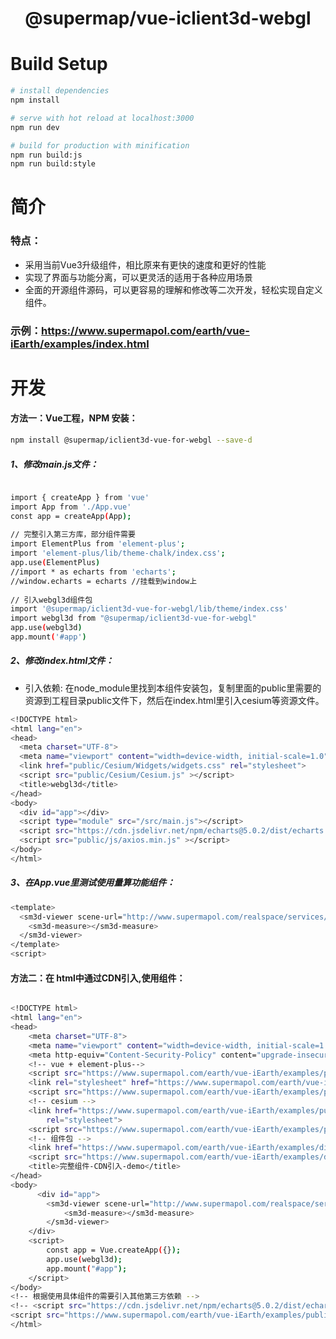 # <center>@supermap/vue-iclient3d-webgl</center>

# Build Setup

``` bash
# install dependencies
npm install

# serve with hot reload at localhost:3000
npm run dev

# build for production with minification
npm run build:js
npm run build:style

```

# 简介
### 特点：
- 采用当前Vue3升级组件，相比原来有更快的速度和更好的性能
- 实现了界面与功能分离，可以更灵活的适用于各种应用场景
- 全面的开源组件源码，可以更容易的理解和修改等二次开发，轻松实现自定义组件。

### 示例：https://www.supermapol.com/earth/vue-iEarth/examples/index.html


# 开发
#### 方法一：Vue工程，NPM 安装：

``` bash
npm install @supermap/iclient3d-vue-for-webgl --save-d
```

##### 1、修改main.js文件：

``` bash

import { createApp } from 'vue'
import App from './App.vue'
const app = createApp(App);
 
// 完整引入第三方库，部分组件需要
import ElementPlus from 'element-plus';
import 'element-plus/lib/theme-chalk/index.css';
app.use(ElementPlus)
//import * as echarts from 'echarts';
//window.echarts = echarts //挂载到window上
 
// 引入webgl3d组件包
import '@supermap/iclient3d-vue-for-webgl/lib/theme/index.css'
import webgl3d from "@supermap/iclient3d-vue-for-webgl"
app.use(webgl3d)  
app.mount('#app')

```

##### 2、修改index.html文件：

- 引入依赖: 在node_module里找到本组件安装包，复制里面的public里需要的资源到工程目录public文件下，然后在index.html里引入cesium等资源文件。

``` bash
<!DOCTYPE html>
<html lang="en">
<head>
  <meta charset="UTF-8">
  <meta name="viewport" content="width=device-width, initial-scale=1.0">
  <link href="public/Cesium/Widgets/widgets.css" rel="stylesheet">
  <script src="public/Cesium/Cesium.js" ></script>
  <title>webgl3d</title>
</head>
<body>
  <div id="app"></div>
  <script type="module" src="/src/main.js"></script>
  <script src="https://cdn.jsdelivr.net/npm/echarts@5.0.2/dist/echarts.min.js" async></script>
  <script src="public/js/axios.min.js" ></script>
</body>
</html>
```

##### 3、在App.vue里测试使用量算功能组件：

``` bash
<template>
  <sm3d-viewer scene-url="http://www.supermapol.com/realspace/services/3D-ZF_normal/rest/realspace">
    <sm3d-measure></sm3d-measure>
  </sm3d-viewer>
</template>
<script>
```


#### 方法二：在 html中通过CDN引入,使用组件：

``` bash

<!DOCTYPE html>
<html lang="en">
<head>
    <meta charset="UTF-8">
    <meta name="viewport" content="width=device-width, initial-scale=1.0">
    <meta http-equiv="Content-Security-Policy" content="upgrade-insecure-requests">
    <!-- vue + element-plus-->
    <script src="https://www.supermapol.com/earth/vue-iEarth/examples/public/js/vue.global.prod.js"></script>
    <link rel="stylesheet" href="https://www.supermapol.com/earth/vue-iEarth/examples/public/element-plus/index.css">
    <script src="https://www.supermapol.com/earth/vue-iEarth/examples/public/element-plus/index.full.js"></script>
    <!-- cesium -->
    <link href="https://www.supermapol.com/earth/vue-iEarth/examples/public/Cesium/Widgets/widgets.css"
        rel="stylesheet">
    <script src="https://www.supermapol.com/earth/vue-iEarth/examples/public/Cesium/Cesium.js"></script>
    <!-- 组件包 -->
    <link href="https://www.supermapol.com/earth/vue-iEarth/examples/dist/components.css" rel="stylesheet">
    <script src="https://www.supermapol.com/earth/vue-iEarth/examples/dist/components.js"></script>
    <title>完整组件-CDN引入-demo</title>
</head>
<body>
      <div id="app">
        <sm3d-viewer scene-url="http://www.supermapol.com/realspace/services/3D-ZF_normal/rest/realspace">
            <sm3d-measure></sm3d-measure>
        </sm3d-viewer>
    </div>
    <script>
        const app = Vue.createApp({});
        app.use(webgl3d);  
        app.mount("#app");
    </script>
</body>
<!-- 根据使用具体组件的需要引入其他第三方依赖 -->
<!-- <script src="https://cdn.jsdelivr.net/npm/echarts@5.0.2/dist/echarts.min.js" async></script>
<script src="https://www.supermapol.com/earth/vue-iEarth/examples/public/js/axios.min.js" async></script> -->
</html>

```



